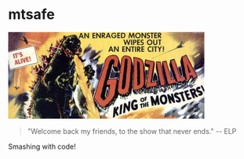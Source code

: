 # mtsafe
 
![Godzilla: King of the Monsters](godzilla-400x176.jpg)

> "Welcome back my friends, to the show that never ends." -- ELP

Smashing with code!

